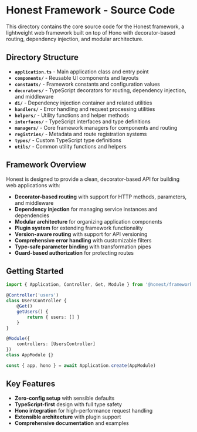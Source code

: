 # Honest Framework - Source Code

This directory contains the core source code for the Honest framework, a lightweight web framework built on top of Hono
with decorator-based routing, dependency injection, and modular architecture.

## Directory Structure

- **`application.ts`** - Main application class and entry point
- **`components/`** - Reusable UI components and layouts
- **`constants/`** - Framework constants and configuration values
- **`decorators/`** - TypeScript decorators for routing, dependency injection, and middleware
- **`di/`** - Dependency injection container and related utilities
- **`handlers/`** - Error handling and request processing utilities
- **`helpers/`** - Utility functions and helper methods
- **`interfaces/`** - TypeScript interfaces and type definitions
- **`managers/`** - Core framework managers for components and routing
- **`registries/`** - Metadata and route registration systems
- **`types/`** - Custom TypeScript type definitions
- **`utils/`** - Common utility functions and helpers

## Framework Overview

Honest is designed to provide a clean, decorator-based API for building web applications with:

- **Decorator-based routing** with support for HTTP methods, parameters, and middleware
- **Dependency injection** for managing service instances and dependencies
- **Modular architecture** for organizing application components
- **Plugin system** for extending framework functionality
- **Version-aware routing** with support for API versioning
- **Comprehensive error handling** with customizable filters
- **Type-safe parameter binding** with transformation pipes
- **Guard-based authorization** for protecting routes

## Getting Started

```typescript
import { Application, Controller, Get, Module } from '@honest/framework'

@Controller('users')
class UsersController {
	@Get()
	getUsers() {
		return { users: [] }
	}
}

@Module({
	controllers: [UsersController]
})
class AppModule {}

const { app, hono } = await Application.create(AppModule)
```

## Key Features

- **Zero-config setup** with sensible defaults
- **TypeScript-first** design with full type safety
- **Hono integration** for high-performance request handling
- **Extensible architecture** with plugin support
- **Comprehensive documentation** and examples
